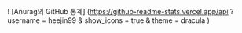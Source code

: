 ! [Anurag의 GitHub 통계] (https://github-readme-stats.vercel.app/api ? username = heejin99 & show_icons = true & theme = dracula )
